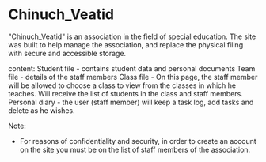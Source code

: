 # Chinuch_Veatid

"Chinuch_Veatid" is an association in the field of special education.
The site was built to help manage the association, and replace the physical filing with secure and accessible storage.

content:
Student file - contains student data and personal documents
Team file - details of the staff members
Class file - On this page, the staff member will be allowed to choose a class to view from the classes in which he teaches. Will receive the list of students in the class and staff members.
Personal diary - the user (staff member) will keep a task log, add tasks and delete as he wishes.

Note:
* For reasons of confidentiality and security, in order to create an account on the site you must be on the list of staff members of the association.
